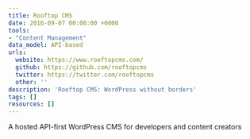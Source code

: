 ```yaml
---
title: Rooftop CMS
date: 2016-09-07 00:00:00 +0000
tools:
- "Content Management"
data_model: API-based
urls:
  website: https://www.rooftopcms.com/
  github: https://github.com/rooftopcms
  twitter: https://twitter.com/rooftopcms
  other: ''
description: 'Rooftop CMS: WordPress without borders'
tags: []
resources: []
---
```

A hosted API-first WordPress CMS for developers and content creators
